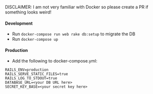 DISCLAIMER: I am not very familiar with Docker so please create a PR if something looks weird!

#### Development
- Run `docker-compose run web rake db:setup` to migrate the DB
- Run `docker-compose up`

#### Production
- Add the following to docker-compose.yml:

```
RAILS_ENV=production
RAILS_SERVE_STATIC_FILES=true
RAILS_LOG_TO_STDOUT=true
DATABASE_URL=<your DB URL here>
SECRET_KEY_BASE=<your secret key here>
```

